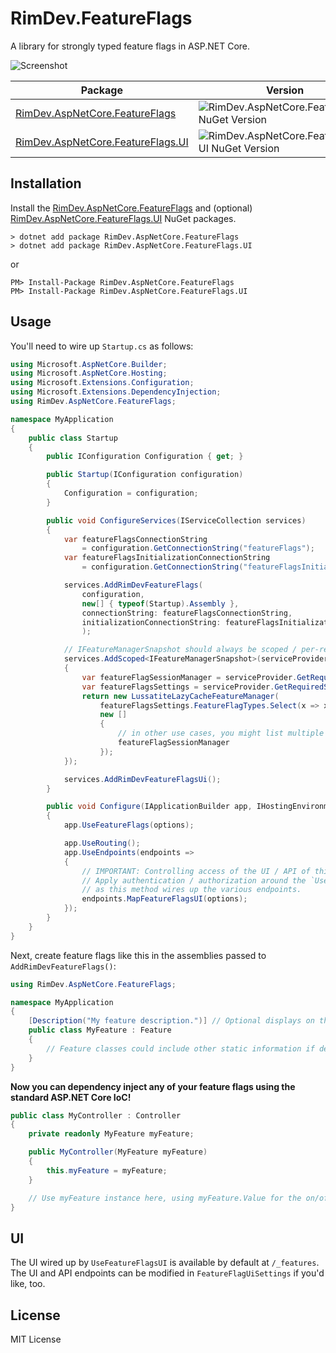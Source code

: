 # RimDev.FeatureFlags

A library for strongly typed feature flags in ASP.NET Core.

![Screenshot](https://raw.githubusercontent.com/ritterim/RimDev.FeatureFlags/master/screenshot.png)

| Package                                                                                               | Version                                                                                                                  |
|-------------------------------------------------------------------------------------------------------|--------------------------------------------------------------------------------------------------------------------------|
| [RimDev.AspNetCore.FeatureFlags](https://www.nuget.org/packages/RimDev.AspNetCore.FeatureFlags)       | ![RimDev.AspNetCore.FeatureFlags NuGet Version](https://img.shields.io/nuget/v/RimDev.AspNetCore.FeatureFlags.svg)       |
| [RimDev.AspNetCore.FeatureFlags.UI](https://www.nuget.org/packages/RimDev.AspNetCore.FeatureFlags.UI) | ![RimDev.AspNetCore.FeatureFlags.UI NuGet Version](https://img.shields.io/nuget/v/RimDev.AspNetCore.FeatureFlags.UI.svg) |

## Installation

Install the [RimDev.AspNetCore.FeatureFlags](https://www.nuget.org/packages/RimDev.AspNetCore.FeatureFlags) and (optional) [RimDev.AspNetCore.FeatureFlags.UI](https://www.nuget.org/packages/RimDev.AspNetCore.FeatureFlags.UI) NuGet packages.

```
> dotnet add package RimDev.AspNetCore.FeatureFlags
> dotnet add package RimDev.AspNetCore.FeatureFlags.UI
```

or

```
PM> Install-Package RimDev.AspNetCore.FeatureFlags
PM> Install-Package RimDev.AspNetCore.FeatureFlags.UI
```

## Usage

You'll need to wire up `Startup.cs` as follows:

```csharp
using Microsoft.AspNetCore.Builder;
using Microsoft.AspNetCore.Hosting;
using Microsoft.Extensions.Configuration;
using Microsoft.Extensions.DependencyInjection;
using RimDev.AspNetCore.FeatureFlags;

namespace MyApplication
{
    public class Startup
    {
        public IConfiguration Configuration { get; }

        public Startup(IConfiguration configuration)
        {
            Configuration = configuration;
        }

        public void ConfigureServices(IServiceCollection services)
        {
            var featureFlagsConnectionString
                = configuration.GetConnectionString("featureFlags");
            var featureFlagsInitializationConnectionString
                = configuration.GetConnectionString("featureFlagsInitialization");

            services.AddRimDevFeatureFlags(
                configuration,
                new[] { typeof(Startup).Assembly },
                connectionString: featureFlagsConnectionString,
                initializationConnectionString: featureFlagsInitializationConnectionString
                );

            // IFeatureManagerSnapshot should always be scoped / per-request lifetime
            services.AddScoped<IFeatureManagerSnapshot>(serviceProvider =>
            {
                var featureFlagSessionManager = serviceProvider.GetRequiredService<FeatureFlagsSessionManager>();
                var featureFlagsSettings = serviceProvider.GetRequiredService<FeatureFlagsSettings>();
                return new LussatiteLazyCacheFeatureManager(
                    featureFlagsSettings.FeatureFlagTypes.Select(x => x.Name).ToList(),
                    new []
                    {
                        // in other use cases, you might list multiple ISessionManager objects to have layers
                        featureFlagSessionManager
                    });
            });

            services.AddRimDevFeatureFlagsUi();
        }

        public void Configure(IApplicationBuilder app, IHostingEnvironment env)
        {
            app.UseFeatureFlags(options);

            app.UseRouting();
            app.UseEndpoints(endpoints =>
            {
                // IMPORTANT: Controlling access of the UI / API of this library is the responsibility of the user.
                // Apply authentication / authorization around the `UseFeatureFlagsUI` method as needed,
                // as this method wires up the various endpoints.
                endpoints.MapFeatureFlagsUI(options);
            });
        }
    }
}
```

Next, create feature flags like this in the assemblies passed to `AddRimDevFeatureFlags()`:

```csharp
using RimDev.AspNetCore.FeatureFlags;

namespace MyApplication
{
    [Description("My feature description.")] // Optional displays on the UI
    public class MyFeature : Feature
    {
        // Feature classes could include other static information if desired by your application.
    }
}
```

**Now you can dependency inject any of your feature flags using the standard ASP.NET Core IoC!**

```csharp
public class MyController : Controller
{
    private readonly MyFeature myFeature;

    public MyController(MyFeature myFeature)
    {
        this.myFeature = myFeature;
    }

    // Use myFeature instance here, using myFeature.Value for the on/off toggle value.
}
```

## UI

The UI wired up by `UseFeatureFlagsUI` is available by default at `/_features`. The UI and API endpoints can be modified in `FeatureFlagUiSettings` if you'd like, too.

## License

MIT License
